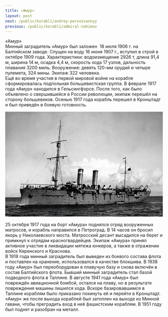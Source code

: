 ```yaml
---
title: «Амур»
layout: post
next: /public/korabli/andrey-pervozvannyy
previous: /public/korabli/admiral-nahimov
---
```


«Амур»  
Минный заградитель «Амур» был заложен  18 июля 1906 г. на Балтийском заводе. Спущен на воду 16 июня 1907 г., вступил в строй в октябре 1909 года. Характеристики: водоизмещение 2926 т, длина 91,4 м, ширина 14 м, осадка 4,4 м, скорость хода 17 узлов, дальность плавания 3200 миль. Вооружение: девять 120-мм орудий и четыре пулемета, 324 мины. Экипаж 322 человека.   
Ещё во время участия в первой мировой войне на корабле сформировалась подпольная большевистская группа. В феврале 1917 года «Амур» находился в Гельсингфорсе. После того, как было объявлено о свершившейся в России революции, экипаж перешёл на сторону большевиков. Осенью 1917 года корабль перешел в Кронштадт и был приведён в боевую готовность.   
  

![](/assets/img/Amur.gif)  

  
25 октября 1917 года на борт «Амура» поднялся отряд вооруженных матросов, и корабль направился в Петроград. В 14 часов он бросил якорь у Николаевского моста. Матросский десант высадился на берег и примкнул к отрядам красногвардейцев. Экипаж «Амура» принял активное участие в ликвидации мятежа юнкеров, а также в отражении войск Керенского и Краснова.   
В 1918 года минный заградитель был выведен из боевого состава флота и поставлен на хранение, использовался в качестве блокшива. В 1938 году «Амур» был переоборудован в плавучую базу и снова включён в состав Балтийского флота. Бывший минный заградитель стал базой подводного флота в Таллине. В августе 1941 года «Амур» был повреждён авиационной бомбой, остался на плаву, но в результате повреждения машины лишился хода. Вскоре базировавшимся в Таллине кораблям было приказано покинуть её и перейти в Кронштадт. «Амур» же после выхода кораблей был затоплен на выходе из Минной гавани, чтобы преградить вход в неё фашистским кораблям. В 1951 году был поднят и разобран на металл.  
 
